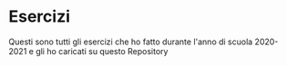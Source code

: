 # Esercizi
Questi sono tutti gli esercizi che ho fatto durante l'anno di scuola 2020-2021 e gli ho caricati su questo Repository
